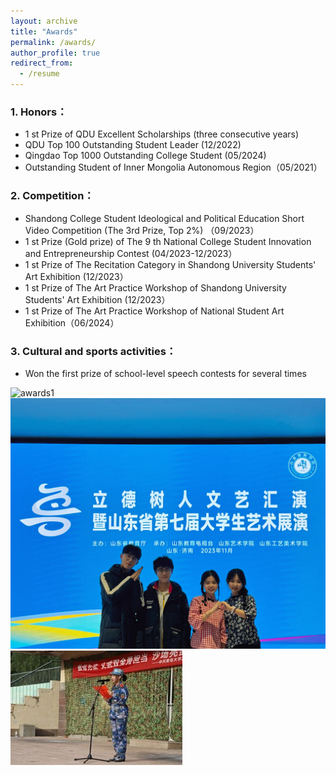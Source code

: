 ```yaml
---
layout: archive
title: "Awards"
permalink: /awards/
author_profile: true
redirect_from:
  - /resume
---
```


### 1. Honors：
-	1 st Prize of QDU Excellent Scholarships (three consecutive years)
-	QDU Top 100 Outstanding Student Leader (12/2022)
-	Qingdao Top 1000 Outstanding College Student (05/2024)
-	Outstanding Student of Inner Mongolia Autonomous Region（05/2021）
### 2. Competition：
-	Shandong College Student Ideological and Political Education Short Video Competition (The 3rd Prize, Top 2%)  （09/2023）
-	1 st Prize (Gold prize) of The 9 th National College Student Innovation and Entrepreneurship Contest  (04/2023-12/2023）
-	1 st Prize of The Recitation Category in Shandong University Students' Art Exhibition  (12/2023）
-	1 st Prize of The Art Practice Workshop of Shandong University Students' Art Exhibition (12/2023）
- 1 st Prize of The Art Practice Workshop of National Student Art Exhibition（06/2024）
### 3. Cultural and sports activities：
-	Won the first prize of school-level speech contests for several times

![awards1](../images/awards1.jpg)
![awards2](../images/awards2.jpg)
![awards3](../images/awards3.jpg)
